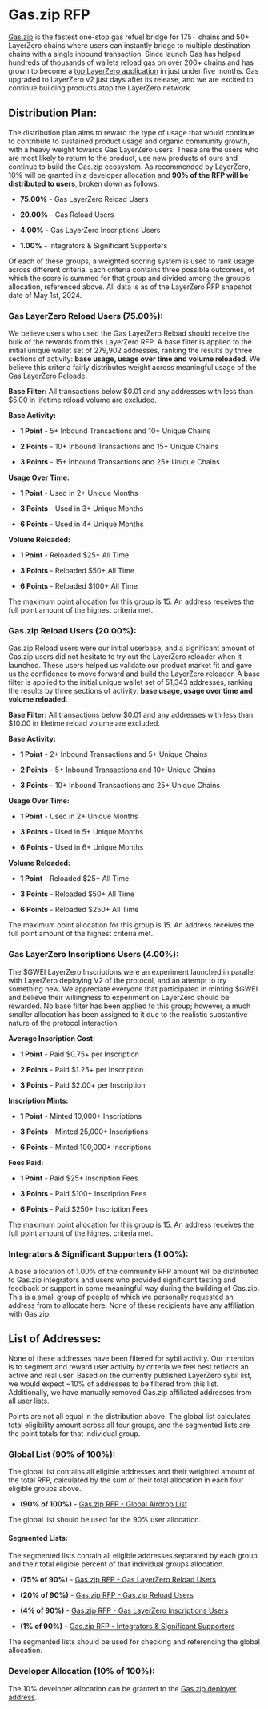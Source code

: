 # Gas.zip RFP



[Gas.zip](https://gas.zip) is the fastest one-stop gas refuel bridge for 175+ chains and 50+ LayerZero chains where users can instantly bridge to multiple destination chains with a single inbound transaction. Since launch Gas has helped hundreds of thousands of wallets reload gas on over 200+ chains and has grown to become a [top LayerZero application](https://layerzeroscan.com/protocol/gas.zip) in just under five months. Gas upgraded to LayerZero v2 just days after its release, and we are excited to continue building products atop the LayerZero network.



## Distribution Plan:



The distribution plan aims to reward the type of usage that would continue to contribute to sustained product usage and organic community growth, with a heavy weight towards Gas LayerZero users. These are the users who are most likely to return to the product, use new products of ours and continue to build the Gas.zip ecosystem. As recommended by LayerZero, 10% will be granted in a developer allocation and **90% of the RFP will be distributed to users**, broken down as follows:



+ **75.00%** - Gas LayerZero Reload Users

+ **20.00%** - Gas Reload Users

+ **4.00%** - Gas LayerZero Inscriptions Users

+ **1.00%** - Integrators & Significant Supporters



Of each of these groups, a weighted scoring system is used to rank usage across different criteria. Each criteria contains three possible outcomes, of which the score is summed for that group and divided among the group’s allocation, referenced above. All data is as of the LayerZero RFP snapshot date of May 1st, 2024. 



### Gas LayerZero Reload Users (75.00%):



We believe users who used the Gas LayerZero Reload should receive the bulk of the rewards from this LayerZero RFP. A base filter is applied to the initial unique wallet set of 279,902 addresses, ranking the results by three sections of activity: **base usage, usage over time and volume reloaded**. We believe this criteria fairly distributes weight across meaningful usage of the Gas LayerZero Reloade. 



**Base Filter:** All transactions below $0.01 and any addresses with less than $5.00 in lifetime reload volume are excluded.



**Base Activity:**

+ **1 Point** - 5+ Inbound Transactions and 10+ Unique Chains

+ **2 Points** - 10+ Inbound Transactions and 15+ Unique Chains

+ **3 Points** - 15+ Inbound Transactions and 25+ Unique Chains



**Usage Over Time:**

+ **1 Point** - Used in 2+ Unique Months

+ **3 Points** - Used in 3+ Unique Months

+ **6 Points** - Used in 4+ Unique Months



**Volume Reloaded:**

+ **1 Point** - Reloaded $25+ All Time 

+ **3 Points** - Reloaded $50+ All Time 

+ **6 Points** - Reloaded $100+ All Time 



The maximum point allocation for this group is 15. An address receives the full point amount of the highest criteria met.



### Gas.zip Reload Users (20.00%):



Gas.zip Reload users were our initial userbase, and a significant amount of Gas.zip users did not hesitate to try out the LayerZero reloader when it launched. These users helped us validate our product market fit and gave us the confidence to move forward and build the LayerZero reloader. A base filter is applied to the initial unique wallet set of 51,343 addresses, ranking the results by three sections of activity: **base usage, usage over time and volume reloaded**.



**Base Filter:** All transactions below $0.01 and any addresses with less than $10.00 in lifetime reload volume are excluded.



**Base Activity:**

+ **1 Point** - 2+ Inbound Transactions and 5+ Unique Chains

+ **2 Points** - 5+ Inbound Transactions and 10+ Unique Chains

+ **3 Points** - 10+ Inbound Transactions and 25+ Unique Chains



**Usage Over Time:**

+ **1 Point** - Used in 2+ Unique Months

+ **3 Points** - Used in 5+ Unique Months

+ **6 Points** - Used in 6+ Unique Months



**Volume Reloaded:**

+ **1 Point** - Reloaded $25+ All Time 

+ **3 Points** - Reloaded $50+ All Time 

+ **6 Points** - Reloaded $250+ All Time 



The maximum point allocation for this group is 15. An address receives the full point amount of the highest criteria met.



### Gas LayerZero Inscriptions Users (4.00%):



The $GWEI LayerZero Inscriptions were an experiment launched in parallel with LayerZero deploying V2 of the protocol, and an attempt to try something new. We appreciate everyone that participated in minting $GWEI and believe their willingness to experiment on LayerZero should be rewarded. No base filter has been applied to this group; however, a much smaller allocation has been assigned to it due to the realistic substantive nature of the protocol interaction. 



**Average Inscription Cost:**

+ **1 Point** - Paid $0.75+ per Inscription

+ **2 Points** - Paid $1.25+ per Inscription

+ **3 Points** - Paid $2.00+ per Inscription



**Inscription Mints:**

+ **1 Point** - Minted 10,000+ Inscriptions

+ **3 Points** - Minted 25,000+ Inscriptions

+ **6 Points** - Minted 100,000+ Inscriptions



**Fees Paid:**

+ **1 Point** - Paid $25+ Inscription Fees

+ **3 Points** - Paid $100+ Inscription Fees

+ **6 Points** - Paid $250+ Inscription Fees



The maximum point allocation for this group is 15. An address receives the full point amount of the highest criteria met.



### Integrators & Significant Supporters (1.00%):



A base allocation of 1.00% of the community RFP amount will be distributed to Gas.zip integrators and users who provided significant testing and feedback or support in some meaningful way during the building of Gas.zip. This is a small group of people of which we personally requested an address from to allocate here. None of these recipients have any affiliation with Gas.zip. 



## List of Addresses:



None of these addresses have been filtered for sybil activity. Our intention is to segment and reward user activity by criteria we feel best reflects an active and real user. Based on the currently published LayerZero sybil list, we would expect ~10% of addresses to be filtered from this list. Additionally, we have manually removed Gas.zip affiliated addresses from all user lists. 



Points are not all equal in the distribution above. The global list calculates total eligibility amount across all four groups, and the segmented lists are the point totals for that individual group. 



### Global List (90% of 100%):



The global list contains all eligible addresses and their weighted amount of the total RFP, calculated by the sum of their total allocation in each four eligible groups above. 



+ **(90% of 100%)** - [Gas.zip RFP - Global Airdrop List](https://github.com/gasdotzip/rfp/raw/abf021300ad9678047fc48d0d084be362ec67fd8/global.csv)



The global list should be used for the 90% user allocation. 



#### Segmented Lists: 



The segmented lists contain all eligible addresses separated by each group and their total eligible percent of that individual groups allocation. 



+ **(75% of 90%)** - [Gas.zip RFP - Gas LayerZero Reload Users](https://raw.githubusercontent.com/gasdotzip/rfp/abf021300ad9678047fc48d0d084be362ec67fd8/layerzero.csv)

+ **(20% of 90%)** - [Gas.zip RFP - Gas.zip Reload Users](https://raw.githubusercontent.com/gasdotzip/rfp/abf021300ad9678047fc48d0d084be362ec67fd8/gas.csv) 

+ **(4% of 90%)** - [Gas.zip RFP - Gas LayerZero Inscriptions Users](https://raw.githubusercontent.com/gasdotzip/rfp/abf021300ad9678047fc48d0d084be362ec67fd8/inscriptions.csv) 

+ **(1% of 90%)** - [Gas.zip RFP - Integrators & Significant Supporters](https://raw.githubusercontent.com/gasdotzip/rfp/abf021300ad9678047fc48d0d084be362ec67fd8/integrators.csv) 



The segmented lists should be used for checking and referencing the global allocation.



### Developer Allocation (10% of 100%): 



The 10% developer allocation can be granted to the [Gas.zip deployer address](https://etherscan.io/address/0x4c968f6bEecf1906710b08e8B472b8Ba6E75F957). 

